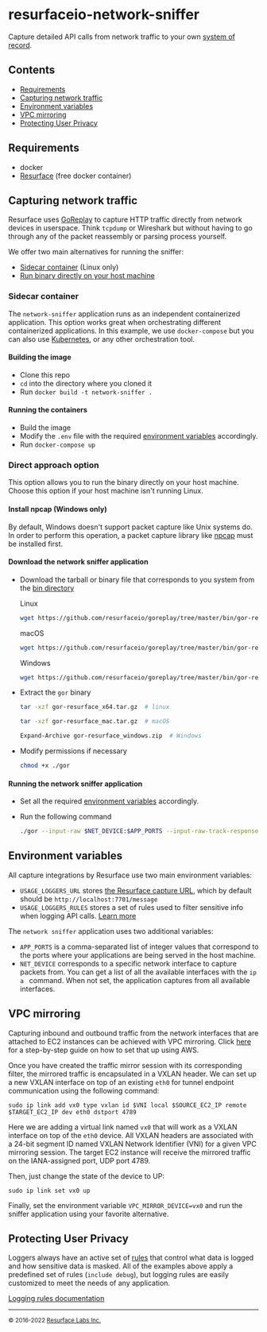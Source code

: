 # resurfaceio-network-sniffer

Capture detailed API calls from network traffic to your own [system of record](https://resurface.io).

## Contents

- [Requirements](#requirements)
- [Capturing network traffic](#capturing-network-traffic)
- [Environment variables](#environment-variables)
- [VPC mirroring](#vpc-mirroring)
- [Protecting User Privacy](#protecting-user-privacy)

## Requirements

- docker
- [Resurface](https://resurface.io/installation) (free docker container)

## Capturing network traffic

Resurface uses [GoReplay](https://github.com/resurfaceio/goreplay) to capture HTTP traffic directly from network devices in userspace. Think `tcpdump` or Wireshark but without having to go through any of the packet reassembly or parsing process yourself.

We offer two main alternatives for running the sniffer:
- [Sidecar container](#sidecar-container) (Linux only)
- [Run binary directly on your host machine](#direct-approach-option)

### Sidecar container

The `network-sniffer` application runs as an independent containerized application. This option works great when orchestrating different containerized applications. In this example, we use `docker-compose` but you can also use [Kubernetes](https://resurface.io/docs#sniffer-daemonset), or any other orchestration tool.

#### Building the image

- Clone this repo
- `cd` into the directory where you cloned it
- Run `docker build -t network-sniffer .`

#### Running the containers

- Build the image
- Modify the `.env` file with the required [environment variables](#environment-variables) accordingly.
- Run `docker-compose up`

### Direct approach option

This option allows you to run the binary directly on your host machine. Choose this option if your host machine isn't running Linux.

#### Install npcap (Windows only)

By default, Windows doesn't support packet capture like Unix systems do. In order to perform this operation, a packet capture library like [npcap](https://nmap.org/npcap/) must be installed first.

#### Download the network sniffer application

- Download the tarball or binary file that corresponds to you system from the [bin directory](https://github.com/resurfaceio/goreplay/tree/master/bin)

    Linux
    ```bash
    wget https://github.com/resurfaceio/goreplay/tree/master/bin/gor-resurface_x64.tar.gz
    ```
    macOS
    ```bash
    wget https://github.com/resurfaceio/goreplay/tree/master/bin/gor-resurface_mac.tar.gz
    ```
    Windows
    ```bash
    wget https://github.com/resurfaceio/goreplay/tree/master/bin/gor-resurface_windows.zip
    ```
- Extract the `gor` binary
    ```bash
    tar -xzf gor-resurface_x64.tar.gz  # linux
    ```
    ```bash
    tar -xzf gor-resurface_mac.tar.gz  # macOS
    ```
    ```bash
    Expand-Archive gor-resurface_windows.zip  # Windows
    ```
- Modify permissions if necessary
    ```bash
    chmod +x ./gor
    ```

#### Running the network sniffer application

- Set all the required [environment variables](#environment-variables) accordingly.
- Run the following command

    ```bash
    ./gor --input-raw $NET_DEVICE:$APP_PORTS --input-raw-track-response --input-raw-bpf-filter "(dst port $APP_PORT) or (src port $APP_PORT)" --output-resurface $USAGE_LOGGERS_URL --output-resurface-rules $USAGE_LOGGER_RULES
    ```

## Environment variables

All capture integrations by Resurface use two main environment variables:

- `USAGE_LOGGERS_URL` stores [the Resurface capture URL](https://resurface.io/docs#getting-capture-url), which by default should be `http://localhost:7701/message`
- `USAGE_LOGGERS_RULES` stores a set of rules used to filter sensitive info when logging API calls. [Learn more](#protecting-user-privacy)

The `network sniffer` application uses two additional variables:

- `APP_PORTS` is a comma-separated list of integer values that correspond to the ports where your applications are being served in the host machine.
- `NET_DEVICE` corresponds to a specific network interface to capture packets from. You can get a list of all the available interfaces with the `ip a ` command. When not set, the application captures from all available interfaces.

## VPC mirroring

Capturing inbound and outbound traffic from the network interfaces that are attached to EC2 instances can be achieved with VPC mirroring. Click [here](http://resurface.io/blog/api-calls-with-aws-vpc-mirroring) for a step-by-step guide on how to set that up using AWS.

Once you have created the traffic mirror session with its corresponding filter, the mirrored traffic is encapsulated in a VXLAN header. We can set up a new VXLAN interface on top of an existing `eth0` for tunnel endpoint communication using the following command:

    sudo ip link add vx0 type vxlan id $VNI local $SOURCE_EC2_IP remote $TARGET_EC2_IP dev eth0 dstport 4789

Here we are adding a virtual link named `vx0` that will work as a VXLAN interface on top of the `eth0` device. All VXLAN headers are associated with a 24-bit segment ID named VXLAN Network Identifier (VNI) for a given VPC mirroring session. The target EC2 instance will receive the mirrored traffic on the IANA-assigned port, UDP port 4789.

Then, just change the state of the device to UP:

    sudo ip link set vx0 up

Finally, set the environment variable `VPC_MIRROR_DEVICE=vx0` and  run the sniffer application using your favorite alternative.

## Protecting User Privacy

Loggers always have an active set of <a href="https://resurface.io/logging-rules">rules</a> that control what data is logged
and how sensitive data is masked. All of the examples above apply a predefined set of rules (`include debug`),
but logging rules are easily customized to meet the needs of any application.

<a href="https://resurface.io/logging-rules">Logging rules documentation</a>

---
<small>&copy; 2016-2022 <a href="https://resurface.io">Resurface Labs Inc.</a></small>
